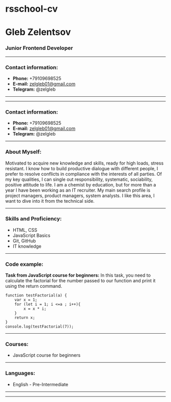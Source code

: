 # rsschool-cv
# **Gleb Zelentsov**
### Junior Frontend Developer
***********
### Contact information:
* **Phone:** +79109698525
* **E-mail:** zelgleb01@gmail.com
* **Telegram:** @zelgleb
***********
***********
### Contact information:
* **Phone:** +79109698525
* **E-mail:** zelgleb01@gmail.com
* **Telegram:** @zelgleb
***********
### About Myself:
Motivated to acquire new knowledge and skills, ready for high loads,
stress resistant. I know how to build productive dialogue with different people, I prefer to resolve conflicts in compliance with the interests of all parties. Of my key qualities, I can single out responsibility,
systematic, sociability, positive attitude to life.
I am a chemist by education, but for more than a year I have been working as an IT recruiter. My main search profile is project managers, product managers, system analysts. I like this area, I want to dive into it from the technical side.
***********
### Skills and Proficiency:
* HTML, CSS
* JavaScript Basics
* Git, GitHub
* IT knowledge
************
### Code example:
**Task from JavaScript course for beginners:** In this task, you need to calculate the factorial for the number passed to our function and print it using the return command.
```
function testFactorial(a) {
    var x = 1;
    for (let i = 1; i <=a ; i++){
        x = x * i;
    }
    return x;
} 
console.log(testFactorial(7));
```
************
### Courses:
* JavaScript course for beginners
************
### Languages:
* English - Pre-Intermediate
************
************
